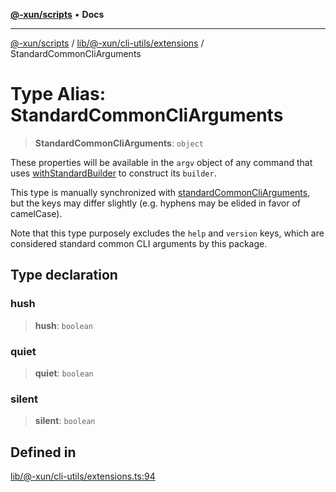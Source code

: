 [**@-xun/scripts**](../../../../../README.md) • **Docs**

***

[@-xun/scripts](../../../../../README.md) / [lib/@-xun/cli-utils/extensions](../README.md) / StandardCommonCliArguments

# Type Alias: StandardCommonCliArguments

> **StandardCommonCliArguments**: `object`

These properties will be available in the `argv` object of any command that
uses [withStandardBuilder](../functions/withStandardBuilder.md) to construct its `builder`.

This type is manually synchronized with [standardCommonCliArguments](../variables/standardCommonCliArguments.md),
but the keys may differ slightly (e.g. hyphens may be elided in favor of
camelCase).

Note that this type purposely excludes the `help` and `version` keys, which
are considered standard common CLI arguments by this package.

## Type declaration

### hush

> **hush**: `boolean`

### quiet

> **quiet**: `boolean`

### silent

> **silent**: `boolean`

## Defined in

[lib/@-xun/cli-utils/extensions.ts:94](https://github.com/Xunnamius/xscripts/blob/98c638c52caf3664112e7ea66eccd36ad205df77/lib/@-xun/cli-utils/extensions.ts#L94)
